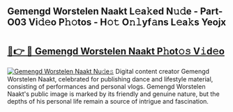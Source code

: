 ## Gemengd Worstelen Naakt L𝚎a𝚔ed N𝚞𝚍e - Part-O03 Vi𝚍𝚎o P𝚑𝚘tos - H𝚘𝚝 O𝚗𝚕yf𝚊ns L𝚎a𝚔s Yeojx

# <h2><a href="http://kf1hek.oniu.top/?m=Gemengd+Worstelen+Naakt">🔗👉 🔴 Gemengd Worstelen Naakt P𝚑ot𝚘𝚜 V𝚒d𝚎o</a></h2>

[![Gemengd Worstelen Naakt Nu𝚍e𝚜](https://i.imgur.com/0qMVB7G.gif)](http://kf1hek.oniu.top/?m=Gemengd+Worstelen+Naakt)
Digital content creator Gemengd Worstelen Naakt, celebrated for publishing dance and lifestyle material, consisting of performances and personal vlogs. Gemengd Worstelen Naakt's public image is marked by its friendly and genuine nature, but the depths of his personal life remain a source of intrigue and fascination.  
